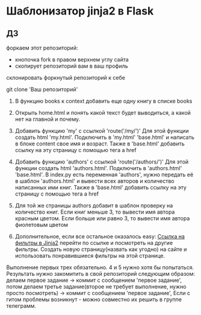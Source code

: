 
# Шаблонизатор jinja2 в Flask

## ДЗ
форкаем этот репозиторий:
 - кнопочка fork в правом верхнем углу сайта
 - скопирует репозиторий вам в ваш профиль
 
склонировать форкнутый репозиторий к себе


git clone 'Ваш репозиторий'

1) В функцию books к context добавить еще одну книгу в списке books

2) Открыть home.html и понять какой текст будет выводиться, а какой нет на главной и почему.

3) Добавить функцию 'my' с ссылкой 'route('/my/')' Для этой
функции создать html 'my.html'. Подключить в 'my.html' 'base.html'
и написать в блоке content свое имя и возраст.
Также в 'base.html' добавить ссылку на эту страницу с помощью тега a href

4) Добавить функцию 'authors' с ссылкой 'route('/authors/')' Для этой
функции создать html 'authors.html'. Подключить в 'authors.html' 'base.html'. 
В index.py есть переменная 'authors', нужно передать её в шаблон 'authors.html' 
и вывести всех авторов и количество написанных ими книг.
Также в 'base.html' добавить ссылку на эту страницу с помощью тега a href

5) Для той же страницы authors добавит в шаблон проверку на количество книг.
Если книг меньше 3, то вывести имя автора красным цветом.
Если больше или равно 3, то вывести имя автора фиолетовым цветом

6) Дополнительное, если все остальное оказалось easy:
[Ссылка на фильтры в Jinja2](http://jinja.pocoo.org/docs/2.10/templates/#builtin-filters)
перейти по ссылке и посмотреть на другие фильтры. Создать новую страницу(назвать как угодно) на сайте и использовать
понравившиеся фильтры на этой странице.

Выполнение первых трех обязательно. 4 и 5 нужно хотя бы попытаться.
Результать нужно закомитить в свой репозиторий следующим образом:
делаем первое задание -> коммит с сообщением 'первое задание', 
потом делаем третье задание(второе не требует выполнение, нужно просто посмотреть) ->
коммит с сообщением 'первое задание',
Если с гитом проблемы возникнут - можно совместно их решить в группе телеграмм.
